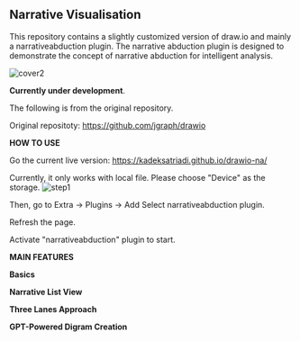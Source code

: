 Narrative Visualisation 
----

This repository contains a slightly customized version of draw.io and mainly a narrativeabduction plugin. The narrative abduction plugin is designed to demonstrate the concept of narrative abduction for intelligent analysis. 

![cover2](https://github.com/KadekSatriadi/drawio-na/assets/19480468/d1d78d7f-993d-4233-b54e-8ef3225cb984)

**Currently under development**. 

The following is from the original repository.

Original repositoty: https://github.com/jgraph/drawio

**HOW TO USE**

Go the current live version: https://kadeksatriadi.github.io/drawio-na/

Currently, it only works with local file. Please choose "Device" as the storage. 
![step1](https://github.com/KadekSatriadi/drawio-na/assets/19480468/df7d0d61-306e-48ac-950f-2a1d6d8cb078)

Then, go to Extra -> Plugins -> Add
Select narrativeabduction plugin. 

Refresh the page. 

Activate "narrativeabduction" plugin to start. 

**MAIN FEATURES**

**Basics**

**Narrative List View**

**Three Lanes Approach**

**GPT-Powered Digram Creation**
